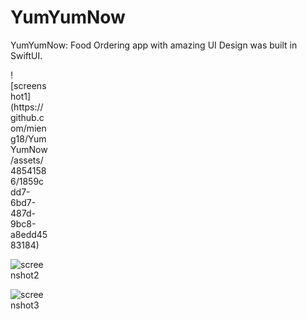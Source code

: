# YumYumNow
YumYumNow: Food Ordering app with amazing UI Design was built in SwiftUI.



<div style="width:60px ; height:60px">
![screenshot1](https://github.com/mieng18/YumYumNow/assets/48541586/1859cdd7-6bd7-487d-9bc8-a8edd4583184)
<div>


![screenshot2](https://github.com/mieng18/YumYumNow/assets/48541586/86e6d373-cea6-49d0-913e-3fc14a50f896)


![screenshot3](https://github.com/mieng18/YumYumNow/assets/48541586/fc3a298f-4d48-4f19-8bff-8f08a1ed29fc)

